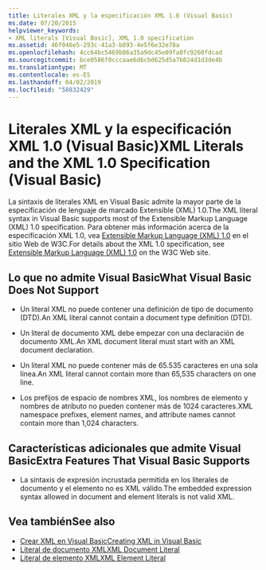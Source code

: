 ```yaml
---
title: Literales XML y la especificación XML 1.0 (Visual Basic)
ms.date: 07/20/2015
helpviewer_keywords:
- XML literals [Visual Basic], XML 1.0 specification
ms.assetid: 46f046e5-293c-41a3-b893-4e5f6e32e78a
ms.openlocfilehash: 4cc64bc5469b86a35a9dc45e09fa8fc9260fdcad
ms.sourcegitcommit: bce0586f0cccaae6d6cbd625d5a7b824d1d3de4b
ms.translationtype: MT
ms.contentlocale: es-ES
ms.lasthandoff: 04/02/2019
ms.locfileid: "58832429"
---
```

# <a name="xml-literals-and-the-xml-10-specification-visual-basic"></a><span data-ttu-id="53a42-102">Literales XML y la especificación XML 1.0 (Visual Basic)</span><span class="sxs-lookup"><span data-stu-id="53a42-102">XML Literals and the XML 1.0 Specification (Visual Basic)</span></span>
<span data-ttu-id="53a42-103">La sintaxis de literales XML en Visual Basic admite la mayor parte de la especificación de lenguaje de marcado Extensible (XML) 1.0.</span><span class="sxs-lookup"><span data-stu-id="53a42-103">The XML literal syntax in Visual Basic supports most of the Extensible Markup Language (XML) 1.0 specification.</span></span> <span data-ttu-id="53a42-104">Para obtener más información acerca de la especificación XML 1.0, vea [Extensible Markup Language (XML) 1.0](https://www.w3.org/TR/xml) en el sitio Web de W3C.</span><span class="sxs-lookup"><span data-stu-id="53a42-104">For details about the XML 1.0 specification, see [Extensible Markup Language (XML) 1.0](https://www.w3.org/TR/xml) on the W3C Web site.</span></span>  
  
## <a name="what-visual-basic-does-not-support"></a><span data-ttu-id="53a42-105">Lo que no admite Visual Basic</span><span class="sxs-lookup"><span data-stu-id="53a42-105">What Visual Basic Does Not Support</span></span>  
  
-   <span data-ttu-id="53a42-106">Un literal XML no puede contener una definición de tipo de documento (DTD).</span><span class="sxs-lookup"><span data-stu-id="53a42-106">An XML literal cannot contain a document type definition (DTD).</span></span>  
  
-   <span data-ttu-id="53a42-107">Un literal de documento XML debe empezar con una declaración de documento XML.</span><span class="sxs-lookup"><span data-stu-id="53a42-107">An XML document literal must start with an XML document declaration.</span></span>  
  
-   <span data-ttu-id="53a42-108">Un literal XML no puede contener más de 65.535 caracteres en una sola línea.</span><span class="sxs-lookup"><span data-stu-id="53a42-108">An XML literal cannot contain more than 65,535 characters on one line.</span></span>  
  
-   <span data-ttu-id="53a42-109">Los prefijos de espacio de nombres XML, los nombres de elemento y nombres de atributo no pueden contener más de 1024 caracteres.</span><span class="sxs-lookup"><span data-stu-id="53a42-109">XML namespace prefixes, element names, and attribute names cannot contain more than 1,024 characters.</span></span>  
  
## <a name="extra-features-that-visual-basic-supports"></a><span data-ttu-id="53a42-110">Características adicionales que admite Visual Basic</span><span class="sxs-lookup"><span data-stu-id="53a42-110">Extra Features That Visual Basic Supports</span></span>  
  
-   <span data-ttu-id="53a42-111">La sintaxis de expresión incrustada permitida en los literales de documento y el elemento no es XML válido.</span><span class="sxs-lookup"><span data-stu-id="53a42-111">The embedded expression syntax allowed in document and element literals is not valid XML.</span></span>  
  
## <a name="see-also"></a><span data-ttu-id="53a42-112">Vea también</span><span class="sxs-lookup"><span data-stu-id="53a42-112">See also</span></span>

- [<span data-ttu-id="53a42-113">Crear XML en Visual Basic</span><span class="sxs-lookup"><span data-stu-id="53a42-113">Creating XML in Visual Basic</span></span>](../../../../visual-basic/programming-guide/language-features/xml/creating-xml.md)
- [<span data-ttu-id="53a42-114">Literal de documento XML</span><span class="sxs-lookup"><span data-stu-id="53a42-114">XML Document Literal</span></span>](../../../../visual-basic/language-reference/xml-literals/xml-document-literal.md)
- [<span data-ttu-id="53a42-115">Literal de elemento XML</span><span class="sxs-lookup"><span data-stu-id="53a42-115">XML Element Literal</span></span>](../../../../visual-basic/language-reference/xml-literals/xml-element-literal.md)
